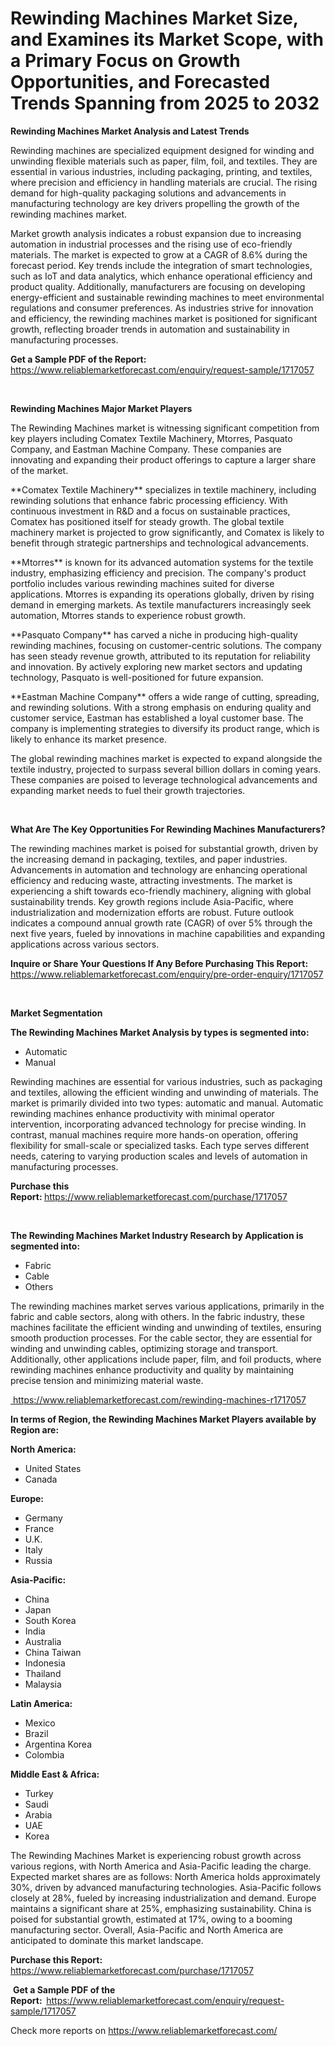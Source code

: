 <p><h1>Rewinding Machines Market Size, and Examines its Market Scope, with a Primary Focus on Growth Opportunities, and Forecasted Trends Spanning from 2025 to 2032</h1></p><p><strong>Rewinding Machines Market Analysis and Latest Trends</strong></p>
<p><p>Rewinding machines are specialized equipment designed for winding and unwinding flexible materials such as paper, film, foil, and textiles. They are essential in various industries, including packaging, printing, and textiles, where precision and efficiency in handling materials are crucial. The rising demand for high-quality packaging solutions and advancements in manufacturing technology are key drivers propelling the growth of the rewinding machines market.</p><p>Market growth analysis indicates a robust expansion due to increasing automation in industrial processes and the rising use of eco-friendly materials. The market is expected to grow at a CAGR of 8.6% during the forecast period. Key trends include the integration of smart technologies, such as IoT and data analytics, which enhance operational efficiency and product quality. Additionally, manufacturers are focusing on developing energy-efficient and sustainable rewinding machines to meet environmental regulations and consumer preferences. As industries strive for innovation and efficiency, the rewinding machines market is positioned for significant growth, reflecting broader trends in automation and sustainability in manufacturing processes.</p></p>
<p><strong>Get a Sample PDF of the Report:&nbsp;</strong> <a href="https://www.reliablemarketforecast.com/enquiry/request-sample/1717057?utm_campaign=3539&utm_medium=2&utm_source=Github&utm_content=ia&utm_term=08042025&utm_id=rewinding-machines">https://www.reliablemarketforecast.com/enquiry/request-sample/1717057</a></p>
<p>&nbsp;</p>
<p><strong>Rewinding Machines Major Market Players</strong></p>
<p><p>The Rewinding Machines market is witnessing significant competition from key players including Comatex Textile Machinery, Mtorres, Pasquato Company, and Eastman Machine Company. These companies are innovating and expanding their product offerings to capture a larger share of the market.</p><p>**Comatex Textile Machinery** specializes in textile machinery, including rewinding solutions that enhance fabric processing efficiency. With continuous investment in R&D and a focus on sustainable practices, Comatex has positioned itself for steady growth. The global textile machinery market is projected to grow significantly, and Comatex is likely to benefit through strategic partnerships and technological advancements.</p><p>**Mtorres** is known for its advanced automation systems for the textile industry, emphasizing efficiency and precision. The company's product portfolio includes various rewinding machines suited for diverse applications. Mtorres is expanding its operations globally, driven by rising demand in emerging markets. As textile manufacturers increasingly seek automation, Mtorres stands to experience robust growth.</p><p>**Pasquato Company** has carved a niche in producing high-quality rewinding machines, focusing on customer-centric solutions. The company has seen steady revenue growth, attributed to its reputation for reliability and innovation. By actively exploring new market sectors and updating technology, Pasquato is well-positioned for future expansion.</p><p>**Eastman Machine Company** offers a wide range of cutting, spreading, and rewinding solutions. With a strong emphasis on enduring quality and customer service, Eastman has established a loyal customer base. The company is implementing strategies to diversify its product range, which is likely to enhance its market presence.</p><p>The global rewinding machines market is expected to expand alongside the textile industry, projected to surpass several billion dollars in coming years. These companies are poised to leverage technological advancements and expanding market needs to fuel their growth trajectories.</p></p>
<p>&nbsp;</p>
<p><strong>What Are The Key Opportunities For Rewinding Machines Manufacturers?</strong></p>
<p><p>The rewinding machines market is poised for substantial growth, driven by the increasing demand in packaging, textiles, and paper industries. Advancements in automation and technology are enhancing operational efficiency and reducing waste, attracting investments. The market is experiencing a shift towards eco-friendly machinery, aligning with global sustainability trends. Key growth regions include Asia-Pacific, where industrialization and modernization efforts are robust. Future outlook indicates a compound annual growth rate (CAGR) of over 5% through the next five years, fueled by innovations in machine capabilities and expanding applications across various sectors. </p></p>
<p><strong>Inquire or Share Your Questions If Any Before Purchasing This Report:</strong> <a href="https://www.reliablemarketforecast.com/enquiry/pre-order-enquiry/1717057?utm_campaign=3539&utm_medium=2&utm_source=Github&utm_content=ia&utm_term=08042025&utm_id=rewinding-machines">https://www.reliablemarketforecast.com/enquiry/pre-order-enquiry/1717057</a></p>
<p>&nbsp;</p>
<p><strong>Market Segmentation</strong></p>
<p><strong>The Rewinding Machines Market Analysis by types is segmented into:</strong></p>
<p><ul><li>Automatic</li><li>Manual</li></ul></p>
<p><p>Rewinding machines are essential for various industries, such as packaging and textiles, allowing the efficient winding and unwinding of materials. The market is primarily divided into two types: automatic and manual. Automatic rewinding machines enhance productivity with minimal operator intervention, incorporating advanced technology for precise winding. In contrast, manual machines require more hands-on operation, offering flexibility for small-scale or specialized tasks. Each type serves different needs, catering to varying production scales and levels of automation in manufacturing processes.</p></p>
<p><strong>Purchase this Report:&nbsp;</strong><a href="https://www.reliablemarketforecast.com/purchase/1717057?utm_campaign=3539&utm_medium=2&utm_source=Github&utm_content=ia&utm_term=08042025&utm_id=rewinding-machines">https://www.reliablemarketforecast.com/purchase/1717057</a></p>
<p>&nbsp;</p>
<p><strong>The Rewinding Machines Market Industry Research by Application is segmented into:</strong></p>
<p><ul><li>Fabric</li><li>Cable</li><li>Others</li></ul></p>
<p><p>The rewinding machines market serves various applications, primarily in the fabric and cable sectors, along with others. In the fabric industry, these machines facilitate the efficient winding and unwinding of textiles, ensuring smooth production processes. For the cable sector, they are essential for winding and unwinding cables, optimizing storage and transport. Additionally, other applications include paper, film, and foil products, where rewinding machines enhance productivity and quality by maintaining precise tension and minimizing material waste.</p></p>
<p><a href="https://www.reliablemarketforecast.com/rewinding-machines-r1717057?utm_campaign=3539&utm_medium=2&utm_source=Github&utm_content=ia&utm_term=08042025&utm_id=rewinding-machines">&nbsp;https://www.reliablemarketforecast.com/rewinding-machines-r1717057</a></p>
<p><strong>In terms of Region, the Rewinding Machines Market Players available by Region are:</strong></p>
<p>
    <p> <strong> North America: </strong>
        <ul>
            <li>United States</li>
            <li>Canada</li>
        </ul>
        </p> 
    <p> <strong> Europe: </strong>
        <ul>
            <li>Germany</li>
            <li>France</li>
            <li>U.K.</li>
            <li>Italy</li>
            <li>Russia</li>
        </ul>
        </p> 
    <p> <strong> Asia-Pacific: </strong>
        <ul>
            <li>China</li>
            <li>Japan</li>
            <li>South Korea</li>
            <li>India</li>
            <li>Australia</li>
            <li>China Taiwan</li>
            <li>Indonesia</li>
            <li>Thailand</li>
            <li>Malaysia</li>
        </ul>
        </p> 
    <p> <strong> Latin America: </strong>
        <ul>
            <li>Mexico</li>
            <li>Brazil</li>
            <li>Argentina Korea</li>
            <li>Colombia</li>
        </ul>
        </p> 
    <p> <strong> Middle East & Africa: </strong>
        <ul>
            <li>Turkey</li>
            <li>Saudi</li>
            <li>Arabia</li>
            <li>UAE</li>
            <li>Korea</li>
        </ul>
    </p>
    </p>
<p><p>The Rewinding Machines Market is experiencing robust growth across various regions, with North America and Asia-Pacific leading the charge. Expected market shares are as follows: North America holds approximately 30%, driven by advanced manufacturing technologies. Asia-Pacific follows closely at 28%, fueled by increasing industrialization and demand. Europe maintains a significant share at 25%, emphasizing sustainability. China is poised for substantial growth, estimated at 17%, owing to a booming manufacturing sector. Overall, Asia-Pacific and North America are anticipated to dominate this market landscape.</p></p>
<p><strong>Purchase this Report: </strong><a href="https://www.reliablemarketforecast.com/purchase/1717057?utm_campaign=3539&utm_medium=2&utm_source=Github&utm_content=ia&utm_term=08042025&utm_id=rewinding-machines">https://www.reliablemarketforecast.com/purchase/1717057</a></p>
<p>&nbsp;<strong>Get a Sample PDF of the Report:&nbsp;&nbsp;</strong><a href="https://www.reliablemarketforecast.com/enquiry/request-sample/1717057?utm_campaign=3539&utm_medium=2&utm_source=Github&utm_content=ia&utm_term=08042025&utm_id=rewinding-machines">https://www.reliablemarketforecast.com/enquiry/request-sample/1717057</a></p>
<p><strong></strong></p>
<p>Check more reports on <a href="https://www.reliablemarketforecast.com/?utm_campaign=3539&utm_medium=2&utm_source=Github&utm_content=ia&utm_term=08042025&utm_id=rewinding-machines">https://www.reliablemarketforecast.com/</a></p>